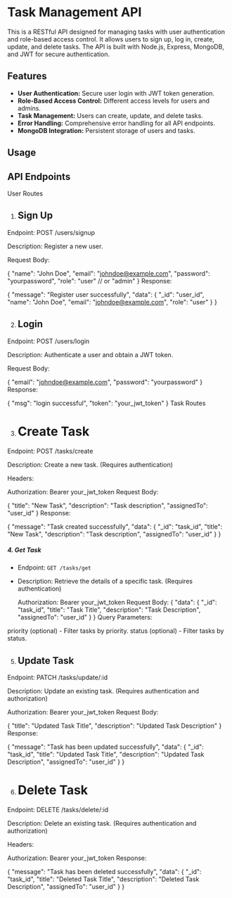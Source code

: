 # Task Management API

This is a RESTful API designed for managing tasks with user authentication and role-based access control. It allows users to sign up, log in, create, update, and delete tasks. The API is built with Node.js, Express, MongoDB, and JWT for secure authentication.

## Features

- **User Authentication:** Secure user login with JWT token generation.
- **Role-Based Access Control:** Different access levels for users and admins.
- **Task Management:** Users can create, update, and delete tasks.
- **Error Handling:** Comprehensive error handling for all API endpoints.
- **MongoDB Integration:** Persistent storage of users and tasks.






 ## Usage
## API Endpoints
User Routes
1. ## Sign Up
Endpoint: POST /users/signup

Description: Register a new user.

Request Body:

{
  "name": "John Doe",
  "email": "johndoe@example.com",
  "password": "yourpassword",
  "role": "user" // or "admin"
}
Response:


{
  "message": "Register user successfully",
  "data": {
    "_id": "user_id",
    "name": "John Doe",
    "email": "johndoe@example.com",
    "role": "user"
  }
}

2. ## Login
Endpoint: POST /users/login

Description: Authenticate a user and obtain a JWT token.

Request Body:

{
  "email": "johndoe@example.com",
  "password": "yourpassword"
}
Response:

{
  "msg": "login successful",
  "token": "your_jwt_token"
}
Task Routes

3. # Create Task

Endpoint: POST /tasks/create

Description: Create a new task. (Requires authentication)

Headers:

Authorization: Bearer your_jwt_token
Request Body:

{
  "title": "New Task",
  "description": "Task description",
  "assignedTo": "user_id"
}
Response:


{
  "message": "Task created successfully",
  "data": {
    "_id": "task_id",
    "title": "New Task",
    "description": "Task description",
    "assignedTo": "user_id"
  }
}

##### 4. Get Task

- Endpoint: `GET /tasks/get`
- Description: Retrieve the details of a specific task. (Requires authentication)

  Authorization: Bearer your_jwt_token
Request Body:
{
  "data": {
    "_id": "task_id",
    "title": "Task Title",
    "description": "Task Description",
    "assignedTo": "user_id"
  }
}
Query Parameters:

priority (optional) - Filter tasks by priority.
status (optional) - Filter tasks by status.

5. ## Update Task

Endpoint: PATCH /tasks/update/:id

Description: Update an existing task. (Requires authentication and authorization)


Authorization: Bearer your_jwt_token
Request Body:



{
  "title": "Updated Task Title",
  "description": "Updated Task Description"
}
Response:

{
  "message": "Task has been updated successfully",
  "data": {
    "_id": "task_id",
    "title": "Updated Task Title",
    "description": "Updated Task Description",
    "assignedTo": "user_id"
  }
}

6. # Delete Task
Endpoint: DELETE /tasks/delete/:id

Description: Delete an existing task. (Requires authentication and authorization)

Headers:


Authorization: Bearer your_jwt_token
Response:


{
  "message": "Task has been deleted successfully",
  "data": {
    "_id": "task_id",
    "title": "Deleted Task Title",
    "description": "Deleted Task Description",
    "assignedTo": "user_id"
  }
}
